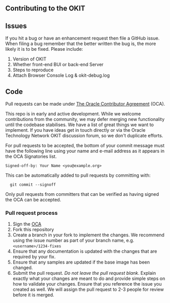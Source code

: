 ## Contributing to the OKIT

## Issues

If you hit a bug or have an enhancement request then file a GitHub issue.
When filing a bug remember that the better written the bug is, the more likely it is
to be fixed. Please include:

1. Version of OKIT
2. Whether front-end BUI or back-end Server
3. Steps to reproduce
4. Attach Browser Console Log & okit-debug.log

## Code

Pull requests can be made under
[The Oracle Contributor Agreement](https://www.oracle.com/technetwork/community/oca-486395.html) (OCA).

This repo is in early and active development. While we welcome contributions from the community, we may defer merging 
new functionality until the codebase stabilises. We have a list of great things we want to implement.  If you have
ideas get in touch directly or via the Oracle Technology Network OKIT discussion forum, so we don't duplicate efforts.

For pull requests to be accepted, the bottom of your commit message must have 
the following line using your name and e-mail address as it appears in the
OCA Signatories list.

```
Signed-off-by: Your Name <you@example.org>
```

This can be automatically added to pull requests by committing with:

```
  git commit --signoff
```

Only pull requests from committers that can be verified as having
signed the OCA can be accepted.

### Pull request process

1. Sign the [OCA](https://www.oracle.com/technetwork/community/oca-486395.html)
2. Fork this repository
3. Create a branch in your fork to implement the changes. We recommend using the issue number as part of your branch name, e.g. `<username>/1234-fixes`
4. Ensure that any documentation is updated with the changes that are required by your fix.
5. Ensure that any samples are updated if the base image has been changed. 
6. Submit the pull request. *Do not leave the pull request blank*. 
   Explain exactly what your changes are meant to do and provide simple steps on how to validate your changes. 
   Ensure that you reference the issue you created as well. 
   We will assign the pull request to 2-3 people for review before it is merged.
